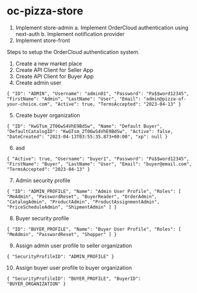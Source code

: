 # oc-pizza-store
1. Implement store-admin
    a. Implement OrderCloud authentication using next-auth
    b. Implement notification provider
2. Implement store-front




Steps to setup the OrderCloud authentication system.
1. Create a new market place
2. Create API Client for Seller App
3. Create API Client for Buyer App
4. Create admin user

`{
  "ID": "ADMIN",
  "Username": "admin01",
  "Password": "Pa$$word12345",
  "FirstName": "Admin",
  "LastName": "User",
  "Email": "admin@pizza-of-your-choice.com",
  "Active": true,
  "TermsAccepted": "2023-04-13"
}`

5. Create buyer organization

`{
	"ID": "KwGTsm_2T06wS4VhE9BdSw",
	"Name": "Default Buyer",
	"DefaultCatalogID": "KwGTsm_2T06wS4VhE9BdSw",
	"Active": false,
	"DateCreated": "2023-04-13T03:55:35.873+00:00",
	"xp": null
}`

6. asd

`{
  "Active": true,
  "Username": "buyer1",
  "Password": "Pa$$word12345",
  "FirstName": "Buyer",
  "LastName": "User",
  "Email": "buyer@email.com",
  "TermsAccepted": "2023-04-13"
}`


7. Admin security profile

`{
  "ID": "ADMIN_PROFILE",
  "Name": "Admin User Profile",
  "Roles": [
    "MeAdmin",
    "PasswordReset",
    "BuyerReader",
    "OrderAdmin",
    "CatalogAdmin",
    "ProductAdmin",
    "ProductAssignmentAdmin",
    "PriceScheduleAdmin",
    "ShipmentAdmin"
  ]
}`

8. Buyer security profile

`{
  "ID": "BUYER_PROFILE",
  "Name": "Buyer User Profile",
  "Roles": [
    "MeAdmin",
    "PasswordReset",
    "Shopper"
  ]
}`

9. Assign admin user profile to seller organization

`{
  "SecurityProfileID": "ADMIN_PROFILE"
}`

10. Assign buyer user profile to buyer organization

`{
  "SecurityProfileID": "BUYER_PROFILE",
  "BuyerID": "BUYER_ORGANIZATION"
}`

